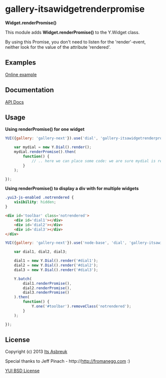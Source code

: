 gallery-itsawidgetrenderpromise
=====================


<b>Widget.renderPromise()</b>


This module adds <b>Widget.renderPromise()</b> to the Y.Widget class.

By using this Promise, you don't need to listen for the 'render'-event, neither look for the value of the attribute 'rendered'.



Examples
--------
[Online example](http://projects.itsasbreuk.nl/examples/itsawidgetrenderpromise/index.html)

Documentation
--------------
[API Docs](http://projects.itsasbreuk.nl/apidocs/classes/Y.Widget.html)

Usage
-----

<b>Using renderPromise() for one widget</b>
```js
YUI({gallery: 'gallery-next'}).use('dial', 'gallery-itsawidgetrenderpromise', function(Y) {

    var mydial = new Y.Dial().render();
    mydial.renderPromise().then(
        function() {
            // .. here we can place some code: we are sure mydial is rendered.
        }
    );

});
```

<b>Using renderPromise() to display a div with for multiple widgets</b>
```css
.yui3-js-enabled .notrendered {
    visibility: hidden;
}
```

```html
<div id='toolbar' class='notrendered'>
    <div id='dial1'></div>
    <div id='dial2'></div>
    <div id='dial3'></div>
</div>
```

```js
YUI({gallery: 'gallery-next'}).use('node-base', 'dial', 'gallery-itsawidgetrenderpromise', 'promise', function(Y) {

    var dial1, dial2, dial3;

    dial1 = new Y.Dial().render('#dial1');
    dial2 = new Y.Dial().render('#dial2');
    dial3 = new Y.Dial().render('#dial3');

    Y.batch(
        dial1.renderPromise(),
        dial2.renderPromise(),
        dial3.renderPromise()
    ).then(
        function() {
            Y.one('#toolbar').removeClass('notrendered');
        }
    );

});
```

License
-------

Copyright (c) 2013 [Its Asbreuk](http://http://itsasbreuk.nl)

Special thanks to Jeff Pinach - http://http://fromanegg.com :)

[YUI BSD License](http://developer.yahoo.com/yui/license.html)

